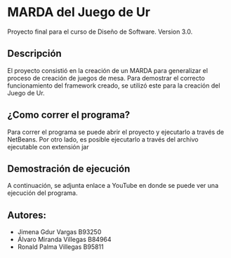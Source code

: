 # MARDA del Juego de Ur

Proyecto final para el curso de Diseño de Software.
Version 3.0.

## Descripción
El proyecto consistió en la creación de un MARDA para generalizar el proceso de creación de juegos de mesa. Para demostrar el correcto funcionamiento del framework creado, se utilizó este para la creación del Juego de Ur.

## ¿Como correr el programa?
Para correr el programa se puede abrir el proyecto y ejecutarlo a través de NetBeans. Por otro lado, es posible ejecutarlo a través del archivo ejecutable con extensión jar

## Demostración de ejecución
A continuación, se adjunta enlace a YouTube en donde se puede ver una ejecución del programa. 

## Autores:
- Jimena Gdur Vargas B93250
- Álvaro Miranda Villegas B84964
- Ronald Palma Villegas B95811
